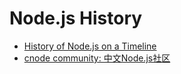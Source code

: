 # Node.js History


- [History of Node.js on a Timeline](http://i5ting.github.io/history-of-node-js/)
- [cnode community: 中文Node.js社区](https://cnodejs.org/)

